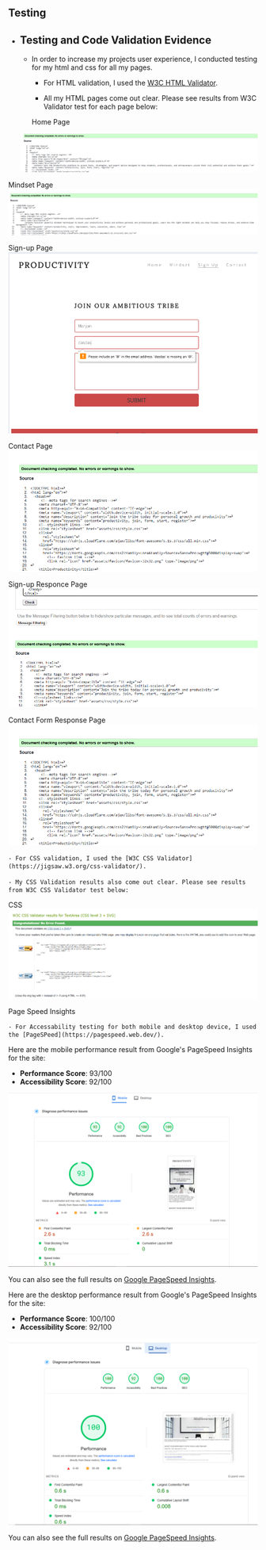 ## Testing

- ## Testing and Code Validation Evidence

  - In order to increase my projects user experience, I conducted testing for my html and css for all my pages.

    - For HTML validation, I used the [W3C HTML Validator](https://validator.w3.org/).

    - All my HTML pages come out clear. Please see results from W3C Validator test for each page below:

    Home Page
  <img src="assets/readme-images/indexhtmlvalidator.png" style="background-color: black" alt="Horizon Photo">
</div>


  Mindset Page
  <img src="assets/readme-images/mindsethtmlvalidator.png" style="background-color: black" alt="Horizon Photo">
</div>

  Sign-up Page
  <img src="assets/readme-images/signupvalidation.png" style="background-color: black" alt="Horizon Photo">
</div>

  Contact Page
  <img src="assets/readme-images/contactresponcehtmlvalidator.png" style="background-color: black" alt="Horizon Photo">
</div>

  Sign-up Responce Page
  <img src="assets/readme-images/formresponcehtmlvalidator.png" style="background-color: black" alt="Horizon Photo">
</div>

  Contact Form Response Page
  <img src="assets/readme-images/contactresponcehtmlvalidator.png" style="background-color: black" alt="Horizon Photo">
</div>

    - For CSS validation, I used the [W3C CSS Validator](https://jigsaw.w3.org/css-validator/).

    - My CSS Validation results also come out clear. Please see results from W3C CSS Validator test below:

  CSS
  <img src="assets/readme-images/cssvalidator.png" style="background-color: black" alt="Horizon Photo">
</div>

  Page Speed Insights

    - For Accessability testing for both mobile and desktop device, I used the [PageSPeed](https://pagespeed.web.dev/).


Here are the mobile performance result from Google's PageSpeed Insights for the site:

- **Performance Score**: 93/100
- **Accessibility Score**: 92/100

<div align="center">
  <img src="assets/readme-images/performanceindexmobile.png" style="background-color: black" alt="Horizon Photo">
</div>

You can also see the full results on [Google PageSpeed Insights](https://pagespeed.web.dev/analysis/https-maryangelle-github-io-Productivity/n8cuijivsc?form_factor=mobile).

Here are the desktop performance result from Google's PageSpeed Insights for the site:

- **Performance Score**: 100/100
- **Accessibility Score**: 92/100

<div align="center">
  <img src="assets/readme-images/desktopperformance.png" style="background-color: black" alt="Horizon Photo">
</div>

You can also see the full results on [Google PageSpeed Insights](https://pagespeed.web.dev/analysis/https-maryangelle-github-io-Productivity/n8cuijivsc?form_factor=desktop).
